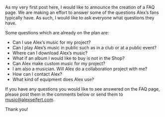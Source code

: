 As my very first post here, I would like to announce the creation of a FAQ page. We are making an effort to answer some of the questions Alex’s fans typically have. As such, I would like to ask everyone what questions they have.

Some questions which are already on the plan are:

-   Can I use Alex’s music for my project?
-   Can I play Alex’s music in public such as in a club or at a public event?
-   Where can I download Alex’s music?
-   What if an album I would like to buy is not in the Shop?
-   Can Alex make custom music for my project?
-   I am also a musician. Will Alex do a collaboration project with me?
-   How can I contact Alex?
-   What kind of equipment does Alex use?

If you have any questions you would like to see answered on the FAQ page, please post them in the comments below or send them to [music@alexseifert.com](mailto:music@alexseifert.com).

Thank you!